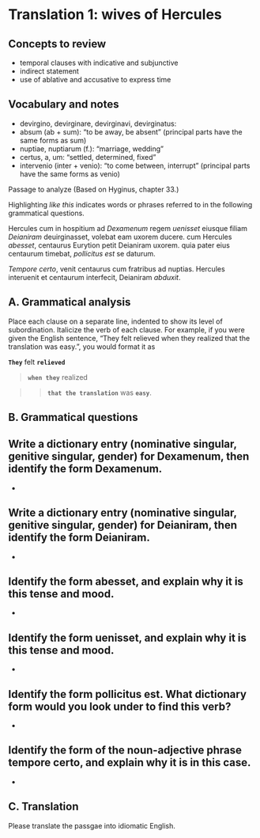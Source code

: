 # Translation 1: wives of Hercules

## Concepts to review

- temporal clauses with indicative and subjunctive
- indirect statement
- use of ablative and accusative to express time

## Vocabulary and notes

- devirgino, devirginare, devirginavi, devirginatus:
- absum (ab + sum): “to be away, be absent” (principal parts have the same forms as sum)
- nuptiae, nuptiarum (f.): “marriage, wedding”
- certus, a, um: “settled, determined, fixed”
- intervenio (inter + venio): “to come between, interrupt” (principal parts have the same forms as venio)

Passage to analyze
(Based on Hyginus, chapter 33.)

Highlighting *like this* indicates words or phrases referred to in the following grammatical questions.

Hercules cum in hospitium ad *Dexamenum* regem *uenisset* eiusque filiam *Deianiram* deuirginasset, 
volebat eam uxorem ducere. 
cum Hercules *abesset*, centaurus Eurytion petit Deianiram uxorem. 
quia pater eius centaurum timebat, *pollicitus est* se daturum.

*Tempore certo*, venit centaurus cum fratribus ad nuptias. 
Hercules interuenit et centaurum interfecit, Deianiram *abduxit*.

## A. Grammatical analysis

Place each clause on a separate line, indented to show its level of subordination. Italicize the verb of each clause. For example, if you were given the English sentence, “They felt relieved when they realized that the translation was easy.”, you would format it as

**`They`** felt **`relieved`**

> **`when they`** realized

>> **`that the translation`** was **`easy`**.

## B. Grammatical questions

Write a dictionary entry (nominative singular, genitive singular, gender) for Dexamenum, then identify the form Dexamenum.
-
-

Write a dictionary entry (nominative singular, genitive singular, gender) for Deianiram, then identify the form Deianiram.
-
-

Identify the form abesset, and explain why it is this tense and mood.
-
-

Identify the form uenisset, and explain why it is this tense and mood.
-
-

Identify the form pollicitus est. What dictionary form would you look under to find this verb?
-
-

Identify the form of the noun-adjective phrase tempore certo, and explain why it is in this case.
-
-

## C. Translation

Please translate the passgae into idiomatic English.


